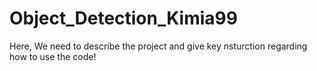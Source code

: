 # Object_Detection_Kimia99

Here, We need to describe the project and give key nsturction regarding how to use the code!
